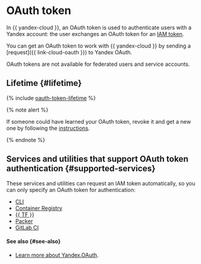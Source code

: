 # OAuth token

In {{ yandex-cloud }}, an OAuth token is used to authenticate users with a Yandex account: the user exchanges an OAuth token for an [IAM token](iam-token.md).

You can get an OAuth token to work with {{ yandex-cloud }} by sending a [request]({{ link-cloud-oauth }}) to Yandex OAuth.

OAuth tokens are not available for federated users and service accounts.

## Lifetime {#lifetime}

{% include [oauth-token-lifetime](../../../_includes/oauth-token-lifetime.md) %}

{% note alert %}

If someone could have learned your OAuth token, revoke it and get a new one by following the [instructions](../../operations/compromised-credentials.md#oauth-reissue).

{% endnote %}

## Services and utilities that support OAuth token authentication {#supported-services}

These services and utilities can request an IAM token automatically, so you can only specify an OAuth token for authentication:

* [CLI](../../../cli/quickstart.md#initialize)
* [Container Registry](../../../container-registry/operations/authentication.md#oauth)
* [{{ TF }}](../../../tutorials/infrastructure-management/terraform-quickstart.md)
* [Packer](../../../tutorials/infrastructure-management/packer-quickstart.md)
* [GitLab CI](../../../tutorials/testing/ci-for-snapshots.md)

#### See also {#see-also}

* [Learn more about Yandex.OAuth](https://yandex.com/dev/id/doc/dg/oauth/concepts/about.html).